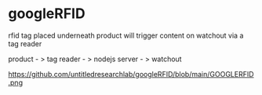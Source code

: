 # googleRFID


rfid tag placed underneath product will trigger content on watchout via a tag reader

product - > tag reader - > nodejs server - > watchout 

https://github.com/untitledresearchlab/googleRFID/blob/main/GOOGLERFID.png
